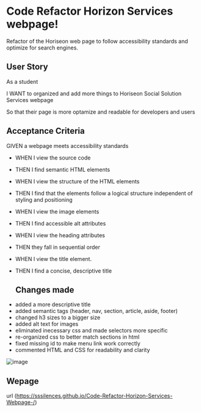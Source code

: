 # Code Refactor Horizon Services webpage!

Refactor of the Horiseon web page to follow accessibility standards and optimize for search engines.

## User Story
As a student

I WANT to organized and add more things to Horiseon Social Solution Services webpage

So that their page is more optamize and readable for developers and users



## Acceptance Criteria
GIVEN a webpage meets accessibility standards
* WHEN I view the source code

* THEN I find semantic HTML elements

* WHEN I view the structure of the HTML elements

* THEN I find that the elements follow a logical structure independent of styling and positioning

* WHEN I view the image elements

* THEN I find accessible alt attributes

* WHEN I view the heading attributes

* THEN they fall in sequential order

* WHEN I view the title element.

* THEN I find a concise, descriptive title

  ## Changes made

- added a more descriptive title
- added semantic tags (header, nav, section, article, aside, footer)
- changed h3 sizes to a bigger size
- added alt text for images
- eliminated inecessary css and made selectors more specific
- re-organized css to better match sections in html
- fixed missing id to make menu link work correctly
- commented HTML and CSS for readability and clarity

![image](https://user-images.githubusercontent.com/110136650/215604736-7873615f-dd67-475a-8398-6beae46ca051.png)

## Wepage

url (https://sssilences.github.io/Code-Refactor-Horizon-Services-Webpage-/)
